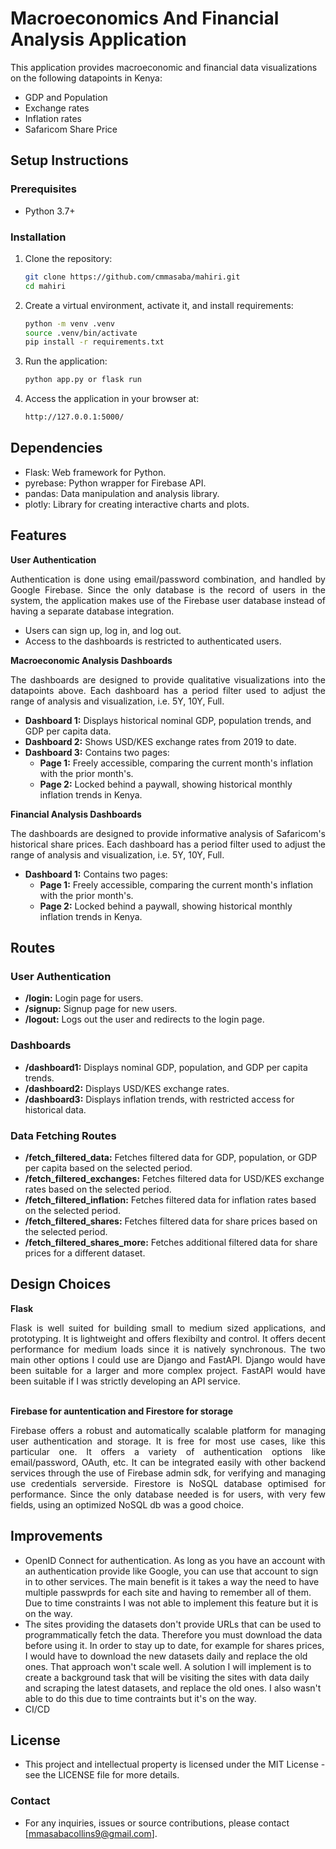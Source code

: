 # Macroeconomics And Financial Analysis Application

This application provides macroeconomic and financial data visualizations on the following datapoints in Kenya:
- GDP and Population
- Exchange rates
- Inflation rates
- Safaricom Share Price

## Setup Instructions

### Prerequisites

- Python 3.7+

### Installation

1. Clone the repository:

   ```bash
   git clone https://github.com/cmmasaba/mahiri.git
   cd mahiri

2. Create a virtual environment, activate it, and install requirements:

   ```bash
   python -m venv .venv
   source .venv/bin/activate
   pip install -r requirements.txt

3. Run the application:

   ```bash
   python app.py or flask run

4. Access the application in your browser at:

   ```bash
   http://127.0.0.1:5000/

## Dependencies
- Flask: Web framework for Python.
- pyrebase: Python wrapper for Firebase API.
- pandas: Data manipulation and analysis library.
- plotly: Library for creating interactive charts and plots.

## Features

**User Authentication** <br>
<div align="justify">
Authentication is done using email/password combination, and handled by Google Firebase. Since the only database
is the record of users in the system, the application makes use of the Firebase user database instead of having
a separate database integration.
</div>

  - Users can sign up, log in, and log out.
  - Access to the dashboards is restricted to authenticated users.

**Macroeconomic Analysis Dashboards**<br>
<div align="justify">
The dashboards are designed to provide qualitative visualizations into the datapoints above. Each dashboard has
a period filter used to adjust the range of analysis and visualization, i.e. 5Y, 10Y, Full.
</div>

  - **Dashboard 1:** Displays historical nominal GDP, population trends, and GDP per capita data.
  - **Dashboard 2:** Shows USD/KES exchange rates from 2019 to date.
  - **Dashboard 3:** Contains two pages:
    - **Page 1:** Freely accessible, comparing the current month's inflation with the prior month's.
    - **Page 2:** Locked behind a paywall, showing historical monthly inflation trends in Kenya.

**Financial Analysis Dashboards**<br>
<div align="justify">
The dashboards are designed to provide informative analysis of Safaricom's historical share prices. Each dashboard has
a period filter used to adjust the range of analysis and visualization, i.e. 5Y, 10Y, Full.
</div>

  - **Dashboard 1:** Contains two pages:
    - **Page 1:** Freely accessible, comparing the current month's inflation with the prior month's.
    - **Page 2:** Locked behind a paywall, showing historical monthly inflation trends in Kenya.
## Routes

### User Authentication

- **/login:** Login page for users.
- **/signup:** Signup page for new users.
- **/logout:** Logs out the user and redirects to the login page.

### Dashboards

- **/dashboard1:** Displays nominal GDP, population, and GDP per capita trends.
- **/dashboard2:** Displays USD/KES exchange rates.
- **/dashboard3:** Displays inflation trends, with restricted access for historical data.

### Data Fetching Routes

- **/fetch_filtered_data:** Fetches filtered data for GDP, population, or GDP per capita based on the selected period.
- **/fetch_filtered_exchanges:** Fetches filtered data for USD/KES exchange rates based on the selected period.
- **/fetch_filtered_inflation:** Fetches filtered data for inflation rates based on the selected period.
- **/fetch_filtered_shares:** Fetches filtered data for share prices based on the selected period.
- **/fetch_filtered_shares_more:** Fetches additional filtered data for share prices for a different dataset.

## Design Choices
**Flask**
<div align="justify">
Flask is well suited for building small to medium sized applications, and prototyping. It is lightweight and offers flexibilty and control.
It offers decent performance for medium loads since it is natively synchronous. The two main other options I could use are Django and FastAPI.
Django would have been suitable for a larger and more complex project. FastAPI would have been suitable if I was strictly developing an API
service.
</div>
<br>

**Firebase for auntentication and Firestore for storage**
<div align="justify">
Firebase offers a robust and automatically scalable platform for managing user authentication and storage. It is free for most use cases, like 
this particular one. It offers a variety of authentication options like email/password, OAuth, etc. It can be integrated easily with other backend services through the use of Firebase admin sdk, for verifying and managing use credentials serverside. Firestore is NoSQL database optimised for
performance. Since the only database needed is for users, with very few fields, using an optimized NoSQL db was a good choice.
</div>

## Improvements

- OpenID Connect for authentication. As long as you have an account with an authentication provide like Google, you can use that account to sign in 
to other services. The main benefit is it takes a way the need to have multiple passwprds for each site and having to remember all of them. 
Due to time constraints I was not able to implement this feature but it is on the way.
- The sites providing the datasets don't provide URLs that can be used to programmatically fetch the data. Therefore you must download the data 
before using it. In order to stay up to date, for example for shares prices, I would have to download the new datasets daily and replace the old 
ones. That approach won't scale well. A solution I will implement is to create a background task that will be visiting the sites with data daily 
and scraping the latest datasets, and replace the old ones. I also wasn't able to do this due to time contraints but it's on the way.
- CI/CD

## License
- This project and intellectual property is licensed under the MIT License - see the LICENSE file for more details. 

### Contact
- For any inquiries, issues or source contributions, please contact [mmasabacollins9@gmail.com].